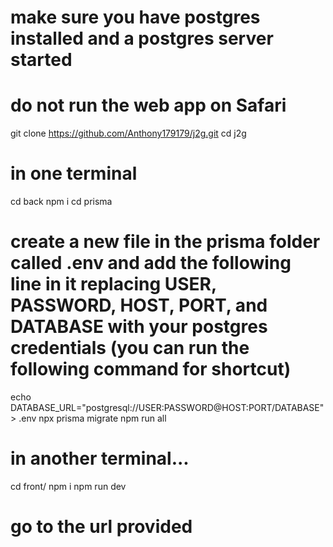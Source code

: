 # make sure you have postgres installed and a postgres server started
# do not run the web app on Safari

git clone https://github.com/Anthony179179/j2g.git
cd j2g

# in one terminal
cd back
npm i
cd prisma
# create a new file in the prisma folder called .env and add the following line in it replacing USER, PASSWORD, HOST, PORT, and DATABASE with your postgres credentials (you can run the following command for shortcut)
echo DATABASE_URL="postgresql://USER:PASSWORD@HOST:PORT/DATABASE" > .env 
npx prisma migrate
npm run all

# in another terminal...
cd front/
npm i
npm run dev

# go to the url provided 